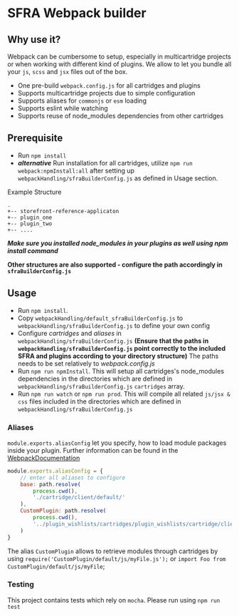 # SFRA Webpack builder

## Why use it?
Webpack can be cumbersome to setup, especially in multicartridge projects or when working with different kind of plugins.
We allow to let you bundle all your `js`, `scss` and `jsx` files out of the box.

- One pre-build `webpack.config.js` for all cartridges and plugins
- Supports multicartridge projects due to simple configuration
- Supports aliases for `commonjs` or `esm` loading
- Supports eslint while watching
- Supports reuse of node_modules dependencies from other cartridges

## Prerequisite

- Run `npm install`
- ***alternative*** Run installation for all cartridges, utilize `npm run webpack:npmInstall:all` after setting up `webpackHandling/sfraBuilderConfig.js` as defined in Usage section.

Example Structure

```
.
+-- storefront-reference-applicaton
+-- plugin_one
+-- plugin_two
+-- ....
```

***Make sure you installed node_modules in your plugins as well using npm install command***

**Other structures are also supported - configure the path accordingly in `sfraBuilderConfig.js`**

## Usage

- Run `npm install`.
- Copy `webpackHandling/default_sfraBuilderConfig.js` to `webpackHandling/sfraBuilderConfig.js` to define your own config
- Configure *cartridges* and *aliases* in `webpackHandling/sfraBuilderConfig.js` 
**(Ensure that the paths in `webpackHandling/sfraBuilderConfig.js` point correctly to the included SFRA and plugins according to your directory structure)** The paths needs to be set relatively to *webpack.config.js*
- Run `npm run npmInstall`. This will setup all cartridges's node_modules dependencies in the directories which are defined in `webpackHandling/sfraBuilderConfig.js` `cartridges` array.
- Run `npm run watch` or `npm run prod`. This will compile all related `js/jsx & css` files included in the directories which are defined in `webpackHandling/sfraBuilderConfig.js`

### Aliases

`module.exports.aliasConfig` let you specify, how to load module packages inside your plugin. Further information can be found in the [WebpackDocumentation](https://webpack.js.org/configuration/resolve/)

```js
module.exports.aliasConfig = {
    // enter all aliases to configure
    base: path.resolve(
        process.cwd(),
        './cartridge/client/default/'
    ),
    CustomPlugin: path.resolve(
        process.cwd(),
        '../plugin_wishlists/cartridges/plugin_wishlists/cartridge/client/default/'
    )
}
```

The alias `CustomPlugin` allows to retrieve modules through cartridges by using `require('CustomPlugin/default/js/myFile.js');` or `import Foo from CustomPlugin/default/js/myFile`;

### Testing
This project contains tests which rely on `mocha`.
Please run using `npm run test`
